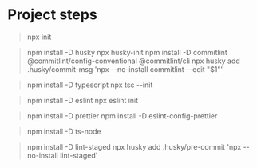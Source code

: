 # Project steps

> npx init

> npm install -D husky
> npx husky-init
> npm install -D commitlint @commitlint/config-conventional @commitlint/cli
> npx husky add .husky/commit-msg 'npx --no-install commitlint --edit "$1"'

> npm install -D typescript
> npx tsc --init

> npm install -D eslint
> npx eslint init

> npm install -D prettier
> npm install -D eslint-config-prettier

> npm install -D ts-node

> npm install -D lint-staged
> npx husky add .husky/pre-commit 'npx --no-install lint-staged'
